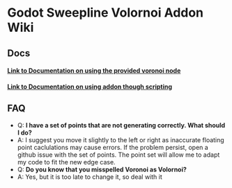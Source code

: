 # Godot Sweepline Volornoi Addon Wiki
## Docs
#### [Link to Documentation on using the provided voronoi node](doc/link)
#### [Link to Documentation on using addon though scripting](doc/link)

## FAQ
* Q: **I have a set of points that are not generating correctly. What should I do?**
* A: I suggest you move it slightly to the left or right as inaccurate floating point caclulations may cause errors. If the problem persist, open a github issue with the set of points. The point set will allow me to adapt my code to fit the new edge case.
* Q: **Do you know that you misspelled Voronoi as Volornoi?**
* A: Yes, but it is too late to change it, so deal with it